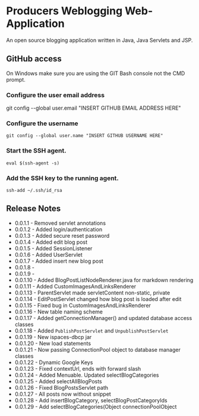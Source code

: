 # Producers Weblogging Web-Application

An open source blogging application written in Java, Java Servlets and JSP.

## GitHub access

On Windows make sure you are using the GIT Bash console not the CMD prompt.

### Configure the user email address
git config --global user.email "INSERT GITHUB EMAIL ADDRESS HERE"

### Configure the username
```
git config --global user.name "INSERT GITHUB USERNAME HERE"
```

### Start the SSH agent.
```
eval $(ssh-agent -s)
```

### Add the SSH key to the running agent.
```
ssh-add ~/.ssh/id_rsa
```

## Release Notes

* 0.0.1.1 - Removed servlet annotations
* 0.0.1.2 - Added login/authentication
* 0.0.1.3 - Added secure reset password
* 0.0.1.4 - Added edit blog post
* 0.0.1.5 - Added SessionListener
* 0.0.1.6 - Added UserServlet
* 0.0.1.7 - Added insert new blog post
* 0.0.1.8 -
* 0.0.1.9 -
* 0.0.1.10 - Added BlogPostListNodeRenderer.java for markdown rendering
* 0.0.1.11 - Added CustomImagesAndLinksRenderer
* 0.0.1.13 - ParentServlet made servletContent non-static, private
* 0.0.1.14 - EditPostServlet changed how blog post is loaded after edit
* 0.0.1.15 - Fixed bug in CustomImagesAndLinksRenderer
* 0.0.1.16 - New table naming scheme
* 0.0.1.17 - Added getConnectionManager() and updated database access classes
* 0.0.1.18 - Added `PublishPostServlet` and `UnpublishPostServlet`
* 0.0.1.19 - New ispaces-dbcp jar
* 0.0.1.20 - New load statements
* 0.0.1.21 - Now passing ConnectionPool object to database manager classes
* 0.0.1.22 - Dynamic Google Keys
* 0.0.1.23 - Fixed contextUrl, ends with forward slash
* 0.0.1.24 - Added Menuable. Updated selectBlogCategories
* 0.0.1.25 - Added selectAllBlogPosts
* 0.0.1.26 - Fixed BlogPostsServlet path
* 0.0.1.27 - All posts now without snippet
* 0.0.1.28 - Add insertBlogCategory, selectBlogPostCategoryIds
* 0.0.1.29 - Add selectBlogCategories(Object connectionPoolObject


